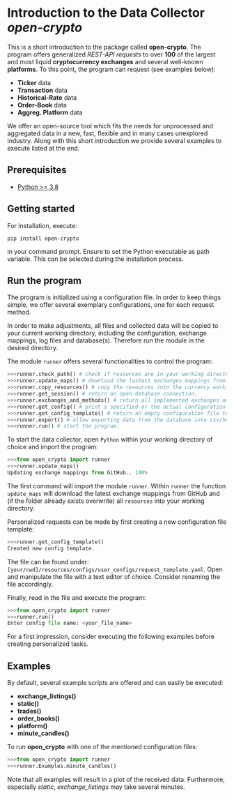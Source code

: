 # Introduction to the Data Collector _open-crypto_

This is a short introduction to the package called __open-crypto__. The program offers generalized _REST-API requests_ to over __100__ of the largest and most liquid __cryptocurrency exchanges__ and several well-known __platforms__. To this point, the program can request (see examples below):
- __Ticker__ data
- __Transaction__ data
- __Historical-Rate__ data
- __Order-Book__ data
- __Aggreg. Platform__ data

We offer an open-source tool which fits the needs for unprocessed and aggregated data in a new, fast, flexible and in many cases unexplored industry.
Along with this short introduction we provide several examples to execute listed at the end.

## Prerequisites
- [Python >= 3.8](<https://www.python.org/downloads/>)

## Getting started
For installation, execute:
```shell
pip install open-crypto
```
in your command prompt. Ensure to set the Python executable as path variable. This can be selected during the installation process.

## Run the program

The program is initialized using a configuration file. In order to keep things simple, we offer several exemplary configurations, one for each request method.

In order to make adjustments, all files and collected data will be copied to your current working directory, including the configuration, exchange mappings, log files and database(s). Therefore run the module in the desired directory.

The module ```runner``` offers several functionalities to control the program:
```python
>>>runner.check_path() # check if resources are in your working directory.
>>>runner.update_maps() # download the lastest exchanges mappings from the GitHub repository
>>>runner.copy_resources() # copy the resources into the currency working directory
>>>runner.get_session() # return an open database connection.
>>>runner.exchanges_and_methods() # return all implemented exchanges and their supported API endpoints.
>>>runner.get_config() # print a specified or the actual configuration file
>>>runner.get_config_template() # return an empty configuration file to the resource directory.
>>>runner.export() # allow exporting data from the database into csv/hdf-files.
>>>runner.run() # start the program.
```

To start the data collector, open ```Python``` within your working directory of choice and import the program:
```python
>>>from open_crypto import runner
>>>runner.update_maps()
Updating exchange mappings from GitHub.. 100%
```
The first command will import the module ```runner```. Within ```runner``` the function ```update_maps``` will download the latest exchange mappings from GitHub and (if the folder already exists overwrite) all ```resources``` into your working directory.

Personalized requests can be made by first creating a new configuration file template:
```python
>>>runner.get_config_template()
Created new config template.
```
The file can be found under: ```[your/cwd]/resources/configs/user_configs/request_template.yaml```. Open and manipulate the file with a text editor of choice. Consider renaming the file accordingly.

Finally, read in the file and execute the program:
```python
>>>from open_crypto import runner
>>>runner.run()
Enter config file name: <your_file_name>
```
For a first impression, consider executing the following examples before creating personalized tasks.

## Examples
By default, several example scripts are offered and can easily be executed:
- __exchange_listings()__  
- __static()__             
- __trades()__             
- __order_books()__        
- __platform()__           
- __minute_candles()__     

To run __open_crypto__ with one of the mentioned configuration files:
```python
>>>from open_crypto import runner
>>>runner.Examples.minute_candles()
```
Note that all examples will result in a plot of the received data. Furthermore, especially _static_, _exchange_listings_ may take several minutes.
